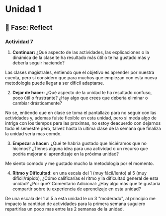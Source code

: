# Unidad 1

## 🤔 Fase: Reflect

### Actividad 7

1. **Continuar:** ¿Qué aspecto de las actividades, las explicaciones o la dinámica de la clase te ha resultado más útil o te ha gustado más y debería seguir haciendo?

Las clases magistrales, entiendo que el objetivo es aprender por nuestra cuenta, pero si considero que para muchos que empiezan con esta nueva metodologia puede llegar a ser dificil adaptarse.

2. **Dejar de hacer:** ¿Qué aspecto de la unidad te ha resultado confuso, poco útil o frustrante? ¿Hay algo que crees que debería eliminar o cambiar drásticamente?

No se, entiendo que en clase se toma el pantallazo para no seguir con las actividades y, ademas fuiste flexible en esta unidad, pero si meda algo de intriga con los tiempos para las proximas, no estoy deacuerdo con dejarnos todo el semestre pero, talvez hasta la ultima clase de la semana que finaliza la unidad seria mas comdo.

3. **Empezar a hacer:** ¿Qué te habría gustado que hiciéramos que no hicimos? ¿Tienes alguna idea para una actividad o un recurso que podría mejorar el aprendizaje en la próxima unidad?

Me siento comodo y me gustado mucho la metodologia por el momento.

4. **Ritmo y Dificultad:** en una escala del 1 (muy fácil/lento) al 5 (muy difícil/rápido), ¿Cómo calificarías el ritmo y la dificultad general de esta unidad? ¿Por qué?
Comentario Adicional: ¿Hay algo más que te gustaría compartir sobre tu experiencia de aprendizaje en esta unidad?

De una escala del 1 al 5 a esta unidad le un 3 "moderado", al principio me impacto la cantidad de actividades para la primera semana suguiero repartirlas un poco mas entre las 2 semanas de la unidad.
